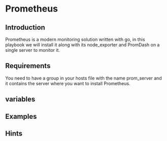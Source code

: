 # Prometheus

## Introduction
Prometheus is a modern monitoring solution written with go, in this playbook we will install it along with
its node_exporter and PromDash on a single server to monitor it.

## Requirements

You need to have a group in your hosts file with the name prom_server and it contains the server where you
want to install Prometheus.

## variables

## Examples

## Hints
